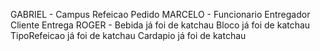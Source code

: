 GABRIEL -
    Campus
    Refeicao
    Pedido
MARCELO -
    Funcionario
    Entregador
    Cliente
    Entrega
ROGER - 
    Bebida já foi de katchau
    Bloco já foi de katchau
    TipoRefeicao já foi de katchau
    Cardapio já foi de katchau